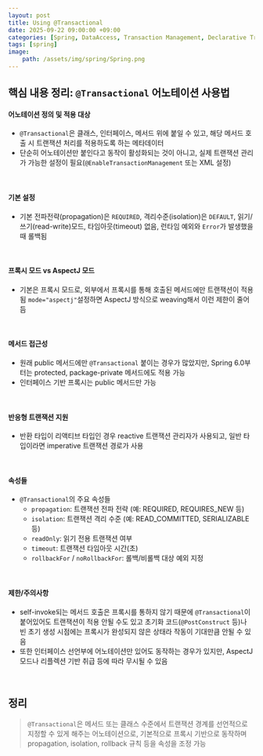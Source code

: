 ```yaml
---
layout: post
title: Using @Transactional
date: 2025-09-22 09:00:00 +09:00
categories: [Spring, DataAccess, Transaction Management, Declarative Transaction Management]
tags: [spring]
image:
    path: /assets/img/spring/Spring.png
---
```


## 핵심 내용 정리: `@Transactional` 어노테이션 사용법


#### 어노테이션 정의 및 적용 대상

- `@Transactional`은 클래스, 인터페이스, 메서드 위에 붙일 수 있고, 해당 메서드 호출 시 트랜잭션 처리를 적용하도록 하는 메타데이터
- 단순히 어노테이션만 붙인다고 동작이 활성화되는 것이 아니고, 실제 트랜잭션 관리가 가능한 설정이 필요(`@EnableTransactionManagement` 또는 XML 설정)

<br>

#### 기본 설정

- 기본 전파전략(propagation)은 `REQUIRED`, 격리수준(isolation)은 `DEFAULT`, 읽기/쓰기(read-write)모드, 타임아웃(timeout) 없음, 런타임 예외와 `Error`가 발생했을 때 롤백됨

<br>

#### 프록시 모드 vs AspectJ 모드

- 기본은 프록시 모드로, 외부에서 프록시를 통해 호출된 메서드에만 트랜잭션이 적용됨 `mode="aspectj"`설정하면 AspectJ 방식으로 weaving해서 이런 제한이 줄어듬

<br>

#### 메서드 접근성

- 원래 public 메서드에만 `@Transactional` 붙이는 경우가 많았지만, Spring 6.0부터는 protected, package-private 메서드에도 적용 가능
- 인터페이스 기반 프록시는 public 메서드만 가능

<br>

#### 반응형 트랜잭션 지원

- 반환 타입이 리액티브 타입인 경우 reactive 트랜잭션 관리자가 사용되고, 일반 타입이라면 imperative 트랜잭션 경로가 사용

<br>

#### 속성들

- `@Transactional`의 주요 속성들
  - `propagation`: 트랜잭션 전파 전략 (예: REQUIRED, REQUIRES_NEW 등)
  - `isolation`: 트랜잭션 격리 수준 (예: READ_COMMITTED, SERIALIZABLE 등)
  - `readOnly`: 읽기 전용 트랜잭션 여부
  - `timeout`: 트랜잭션 타임아웃 시간(초)
  - `rollbackFor` / `noRollbackFor`: 롤백/비롤백 대상 예외 지정

<br>

#### 제한/주의사항

- self-invoke되는 메서드 호출은 프록시를 통하지 않기 때문에 `@Transactional`이 붙어있어도 트랜잭션이 적용 안될 수도 있고 초기화 코드(`@PostConstruct` 등)나 빈 초기 생성 시점에는 프록시가 완성되지 않은 상태라 작동이 기대만큼 안될 수 있음
- 또한 인터페이스 선언부에 어노테이션만 있어도 동작하는 경우가 있지만, AspectJ 모드나 리플렉션 기반 취급 등에 따라 무시될 수 있음

<br>

## 정리

> `@Transactional`은 메서드 또는 클래스 수준에서 트랜잭션 경계를 선언적으로 지정할 수 있게 해주는 어노테이션으로, 기본적으로 프록시 기반으로 동작하며 propagation, isolation, rollback 규칙 등을 속성을 조정 가능